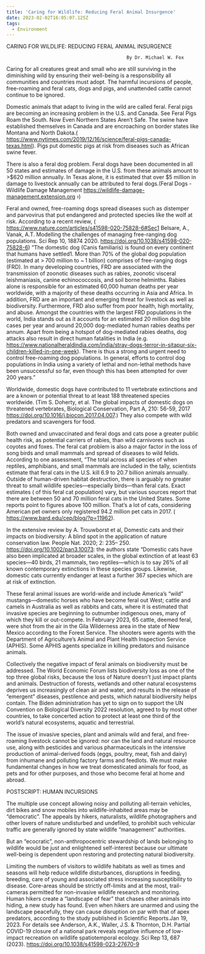 ```yaml
---
title: 'Caring for Wildlife: Reducing Feral Animal Insurgence'
date: 2023-02-02T16:05:07.125Z
tags:
  - Environment
---
```

 CARING FOR WILDLIFE: REDUCING FERAL ANIMAL INSURGENCE

                                                By Dr. Michael W. Fox 
Caring for all creatures great and small who are still surviving in the diminishing wild by ensuring their well-being is a responsibility all communities and countries must adopt. The harmful incursions of people, free-roaming and feral cats, dogs and pigs, and unattended cattle cannot continue to be ignored.

Domestic animals that adapt to living in the wild are called feral.  Feral pigs are becoming an increasing problem in the U.S. and Canada. See Feral Pigs Roam the South. Now Even Northern States Aren’t Safe. The swine have established themselves in Canada and are encroaching on border states like Montana and North Dakota.( https://www.nytimes.com/2019/12/16/science/feral-pigs-canada-texas.html). Pigs put domestic pigs at risk from diseases such as African swine fever.


There is also a feral dog problem. Feral dogs have been documented in all 50 states and estimates of damage in the U.S. from these animals amount to >$620 million annually. In Texas alone, it is estimated that over $5 million in damage to livestock annually can be attributed to feral dogs.(Feral Dogs - Wildlife Damage Management https://wildlife-damage-management.extension.org ›) 

Feral and owned, free-roaming dogs spread diseases such as distemper and parvovirus that put endangered and protected species like the wolf at risk.
According to a recent review, ( https://www.nature.com/articles/s41598-020-75828-6#Sec1 Belsare, A., Vanak, A.T. Modelling the challenges of managing free-ranging dog populations. Sci Rep 10, 18874 2020. https://doi.org/10.1038/s41598-020-75828-6)   “The domestic dog (Canis familiaris) is found on every continent that humans have settled1. More than 70% of the global dog population (estimated at > 700 million to ~ 1 billion) comprises of free-ranging dogs (FRD). In many developing countries, FRD are associated with the transmission of zoonotic diseases such as rabies, zoonotic visceral leishmaniasis, canine echinococcosis, and soil borne helminths. Rabies alone is responsible for an estimated 60,000 human deaths per year worldwide, with a majority of these deaths occurring in Asia and Africa. In addition, FRD are an important and emerging threat for livestock as well as biodiversity. Furthermore, FRD also suffer from poor health, high mortality, and abuse. Amongst the countries with the largest FRD populations in the world, India stands out as it accounts for an estimated 20 million dog bite cases per year and around 20,000 dog-mediated human rabies deaths per annum. Apart from being a hotspot of dog-mediated rabies deaths, dog attacks also result in direct human fatalities in India (e.g. https://www.nationalheraldindia.com/india/stray-dogs-terror-in-sitapur-six-children-killed-in-one-week). There is thus a strong and urgent need to control free-roaming dog populations. In general, efforts to control dog populations in India using a variety of lethal and non-lethal methods have been unsuccessful so far, even though this has been attempted for over 200 years.” 


Worldwide, domestic dogs have contributed to 11 vertebrate extinctions and are a known or potential threat to at least 188 threatened species worldwide. (Tim S. Doherty, et al. The global impacts of domestic dogs on threatened vertebrates, Biological Conservation, Part A, 210: 56-59, 2017 https://doi.org/10.1016/j.biocon.2017.04.007.)  They also compete with wild predators and scavengers for food. 


Both owned and unvaccinated and feral dogs and cats pose a greater public health risk, as potential carriers of rabies, than wild carnivores such as coyotes and foxes. The feral cat problem is also a major factor in the loss of song birds and small mammals and spread of diseases to wild felids. According to one assessment,  “The total across all species of when reptiles, amphibians, and small mammals are included in the tally, scientists estimate that feral cats in the U.S. kill 6.9 to 20.7 billion animals annually. Outside of human-driven habitat destruction, there is arguably no greater threat to small wildlife species—especially birds—than feral cats. Exact estimates ( of this feral cat population) vary, but various sources report that there are between 50 and 70 million feral cats in the United States. Some reports point to figures above 100 million. That’s a lot of cats, considering American pet owners only registered 94.2 million pet cats in 2017. ( https://www.bard.edu/cep/blog/?p=11962). 


In the extensive review by A. Trouwborst et al, Domestic cats and their impacts on biodiversity: A blind spot in the application of nature conservation law. People Nat. 2020; 2: 235– 250. https://doi.org/10.1002/pan3.10073: the authors state “Domestic cats have also been implicated at broader scales, in the global extinction of at least 63 species—40 birds, 21 mammals, two reptiles—which is to say 26% of all known contemporary extinctions in these species groups. Likewise, domestic cats currently endanger at least a further 367 species which are at risk of extinction. 


These feral animal issues are world-wide and include America’s “wild” mustangs—domestic horses who have become feral out West; cattle and camels in Australia as well as rabbits and cats, where it is estimated that invasive species are beginning to outnumber indigenous ones, many of which they kill or out-compete. In February 2023, 65 cattle, deemed feral, were shot from the air in the Gila Wilderness area in the state of New Mexico according to the Forest Service. The shooters were agents with the Department of Agriculture’s Animal and Plant Health Inspection Service (APHIS). Some APHIS agents specialize in killing predators and nuisance animals.

Collectively the negative impact of feral animals on biodiversity must be addressed. The World Economic Forum lists biodiversity loss as one of the top three global risks, because the loss of Nature doesn't just impact plants and animals. Destruction of forests, wetlands and other natural ecosystems deprives us increasingly of clean air and water, and results in the release of “emergent” diseases, pestilence and pests, which natural biodiversity helps contain. The Biden administration has yet to sign on to support the UN Convention on Biological Diversity 2022 resolution, agreed to by most other countries, to take concerted action to protect at least one third of the world’s natural ecosystems, aquatic and terrestrial. 

The issue of invasive species, plant and animals wild and feral, and free-roaming livestock cannot be ignored: nor can the land and natural resource use, along with pesticides and various pharmaceuticals in the intensive production of animal-derived foods (eggs, poultry, meat, fish and dairy) from inhumane and polluting factory farms and feedlots. We must make fundamental changes in how we treat domesticated animals for food, as pets and for other purposes, and those who become feral at home and abroad.




POSTSCRIPT: HUMAN INCURSIONS

The multiple use concept allowing noisy and polluting all-terrain vehicles, dirt bikes and snow mobiles into wildlife-inhabited areas may be “democratic”. The appeals by hikers, naturalists, wildlife photographers and other lovers of nature undisturbed and undefiled, to prohibit such vehicular traffic are generally ignored by state wildlife “management” authorities.

 But an “ecocratic”, non-anthropocentric stewardship of lands belonging to wildlife would be just and enlightened self-interest because our ultimate well-being is dependent upon restoring and protecting natural biodiversity.


Limiting the numbers of visitors to wildlife habitats as well as times and seasons will help reduce wildlife disturbances, disruptions in feeding, breeding, care of young and associated stress increasing susceptibility to disease. Core-areas should be strictly off-limits and at the most, trail-cameras permitted for non-invasive wildlife research and monitoring. Human hikers create a “landscape of fear” that chases other animals into hiding, a new study has found. Even when hikers are unarmed and using the landscape peacefully, they can cause disruption on par with that of apex predators, according to the study published in Scientific Reports.Jan 19, 2023. For details see Anderson, A.K., Waller, J.S. & Thornton, D.H. Partial COVID-19 closure of a national park reveals negative influence of low-impact recreation on wildlife spatiotemporal ecology. Sci Rep 13, 687 (2023). https://doi.org/10.1038/s41598-023-27670-9

